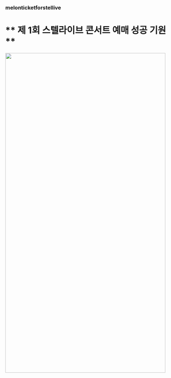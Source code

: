 ### melonticketforstellive
# ** 제 1회 스텔라이브 콘서트 예매 성공 기원 **

<img src="https://cdnticket.melon.co.kr/resource/image/upload/product/2025/10/20251002102852cc176bc2-8eb8-421a-91a5-bbdaead85ef5.jpg/melon/strip/true/quality/50" width="500" height="1000">

